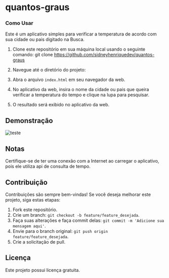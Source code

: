 # quantos-graus
### Como Usar

Este é um aplicativo simples para verificar a temperatura de acordo com sua cidade ou pais digitado na Busca.

1. Clone este repositório em sua máquina local usando o seguinte comando: git clone https://github.com/sidneyhenriquedev/quantos-graus

2. Navegue até o diretório do projeto:
    
4. Abra o arquivo `index.html` em seu navegador da web.

5. No aplicativo da web, insira o nome da cidade ou pais que queira verificar a temperatura do tempo e clique na lupa para pesquisar.

6. O resultado será exibido no aplicativo da web.

## Demonstração




<img src="../img/quantos-graus.gif" alt="teste"/>

## Notas

Certifique-se de ter uma conexão com a Internet ao carregar o aplicativo, pois ele utiliza api de consulta de tempo.

## Contribuição

Contribuições são sempre bem-vindas! Se você deseja melhorar este projeto, siga estas etapas:

1. Fork este repositório.
2. Crie um branch: `git checkout -b feature/feature_desejada`.
3. Faça suas alterações e faça commit delas: `git commit -m 'Adicione sua mensagem aqui'`.
4. Envie para o branch original: `git push origin feature/feature_desejada`.
5. Crie a solicitação de pull.

## Licença

Este projeto possui licença gratuita.

